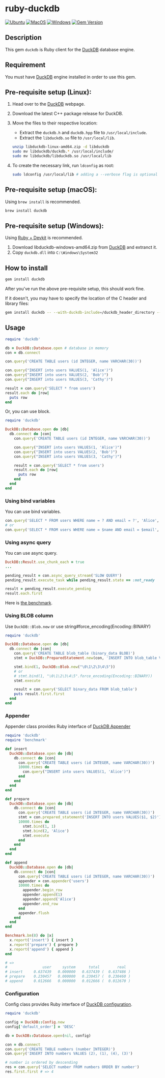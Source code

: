 # ruby-duckdb

[![Ubuntu](https://github.com/suketa/ruby-duckdb/workflows/Ubuntu/badge.svg)](https://github.com/suketa/ruby-duckdb/actions?query=workflow%3AUbuntu)
[![MacOS](https://github.com/suketa/ruby-duckdb/workflows/MacOS/badge.svg)](https://github.com/suketa/ruby-duckdb/actions?query=workflow%3AMacOS)
[![Windows](https://github.com/suketa/ruby-duckdb/workflows/Windows/badge.svg)](https://github.com/suketa/ruby-duckdb/actions?query=workflow%3AWindows)
[![Gem Version](https://badge.fury.io/rb/duckdb.svg)](https://badge.fury.io/rb/duckdb)

## Description

This gem `duckdb` is Ruby client for the [DuckDB](https://www.duckdb.org) database engine.

## Requirement

You must have [DuckDB](https://www.duckdb.org) engine installed in order to use this gem.

## Pre-requisite setup (Linux):
1. Head over to the [DuckDB](https://duckdb.org/) webpage.

2. Download the latest C++ package release for DuckDB.

3. Move the files to their respective location:
    - Extract the `duckdb.h` and `duckdb.hpp` file to `/usr/local/include`.
    - Extract the `libduckdb.so` file to `/usr/local/lib`.

    ```sh
    unzip libduckdb-linux-amd64.zip -d libduckdb
    sudo mv libduckdb/duckdb.* /usr/local/include/
    sudo mv libduckdb/libduckdb.so /usr/local/lib
    ```

4. To create the necessary link, run `ldconfig` as root:

    ```sh
    sudo ldconfig /usr/local/lib # adding a --verbose flag is optional - but this will let you know if the libduckdb.so library has been linked
    ```

## Pre-requisite setup (macOS):

Using `brew install` is recommended.

```sh
brew install duckdb
```

## Pre-requisite setup (Windows):

Using [Ruby + Devkit](https://rubyinstaller.org/downloads/) is recommended.

1. Download libduckdb-windows-amd64.zip from [DuckDB](https://github.com/duckdb/duckdb/releases) and extranct it.
2. Copy `duckdb.dll` into `C:\Windows\System32`

## How to install

```sh
gem install duckdb
```

After you've run the above pre-requisite setup, this should work fine.

If it doesn't, you may have to specify the location of the C header and library files:

```sh
gem install duckdb -- --with-duckdb-include=/duckdb_header_directory --with-duckdb-lib=/duckdb_library_directory
```

## Usage

```ruby
require 'duckdb'

db = DuckDB::Database.open # database in memory
con = db.connect

con.query('CREATE TABLE users (id INTEGER, name VARCHAR(30))')

con.query("INSERT into users VALUES(1, 'Alice')")
con.query("INSERT into users VALUES(2, 'Bob')")
con.query("INSERT into users VALUES(3, 'Cathy')")

result = con.query('SELECT * from users')
result.each do |row|
  puts row
end
```

Or, you can use block.

```ruby
require 'duckdb'

DuckDB::Database.open do |db|
  db.connect do |con|
    con.query('CREATE TABLE users (id INTEGER, name VARCHAR(30))')

    con.query("INSERT into users VALUES(1, 'Alice')")
    con.query("INSERT into users VALUES(2, 'Bob')")
    con.query("INSERT into users VALUES(3, 'Cathy')")

    result = con.query('SELECT * from users')
    result.each do |row|
      puts row
    end
  end
end
```

### Using bind variables

You can use bind variables.

```ruby
con.query('SELECT * FROM users WHERE name = ? AND email = ?', 'Alice', 'alice@example.com')
# or
con.query('SELECT * FROM users WHERE name = $name AND email = $email', name: 'Alice', email: 'alice@example.com')
```

### Using async query

You can use async query.

```ruby
DuckDB::Result.use_chunk_each = true
...

pending_result = con.async_query_stream('SLOW QUERY')
pending_result.execute_task while pending_result.state == :not_ready

result = pending_result.execute_pending
result.each.first
```

Here is [the benchmark](./benchmark/async_query.rb).

### Using BLOB column

Use `DuckDB::Blob.new` or use string#force_encoding(Encoding::BINARY)

```ruby
require 'duckdb'

DuckDB::Database.open do |db|
  db.connect do |con|
    con.query('CREATE TABLE blob_table (binary_data BLOB)')
    stmt = DuckDB::PreparedStatement.new(con, 'INSERT INTO blob_table VALUES ($1)')

    stmt.bind(1, DuckDB::Blob.new("\0\1\2\3\4\5"))
    # or
    # stmt.bind(1, "\0\1\2\3\4\5".force_encoding(Encoding::BINARY))
    stmt.execute

    result = con.query('SELECT binary_data FROM blob_table')
    puts result.first.first
  end
end
```

### Appender

Appender class provides Ruby interface of [DuckDB Appender](https://duckdb.org/docs/data/appender)

```ruby
require 'duckdb'
require 'benchmark'

def insert
  DuckDB::Database.open do |db|
    db.connect do |con|
      con.query('CREATE TABLE users (id INTEGER, name VARCHAR(30))')
      10000.times do
        con.query("INSERT into users VALUES(1, 'Alice')")
      end
    end
  end
end

def prepare
  DuckDB::Database.open do |db|
    db.connect do |con|
      con.query('CREATE TABLE users (id INTEGER, name VARCHAR(30))')
      stmt = con.prepared_statement('INSERT INTO users VALUES($1, $2)')
      10000.times do
        stmt.bind(1, 1)
        stmt.bind(2, 'Alice')
        stmt.execute
      end
    end
  end
end

def append
  DuckDB::Database.open do |db|
    db.connect do |con|
      con.query('CREATE TABLE users (id INTEGER, name VARCHAR(30))')
      appender = con.appender('users')
      10000.times do
        appender.begin_row
        appender.append(1)
        appender.append('Alice')
        appender.end_row
      end
      appender.flush
    end
  end
end

Benchmark.bm(8) do |x|
  x.report('insert') { insert }
  x.report('prepare') { prepare }
  x.report('append') { append }
end

# =>
#                user     system      total        real
# insert     0.637439   0.000000   0.637439 (  0.637486 )
# prepare    0.230457   0.000000   0.230457 (  0.230460 )
# append     0.012666   0.000000   0.012666 (  0.012670 )
```

### Configuration

Config class provides Ruby interface of [DuckDB configuration](https://duckdb.org/docs/api/c/config).

```ruby
require 'duckdb'

config = DuckDB::Config.new
config['default_order'] = 'DESC'

db = DuckDB::Database.open(nil, config)

con = db.connect
con.query('CREATE TABLE numbers (number INTEGER)')
con.query('INSERT INTO numbers VALUES (2), (1), (4), (3)')

# number is ordered by descending
res = con.query('SELECT number FROM numbers ORDER BY number')
res.first.first # => 4
```
